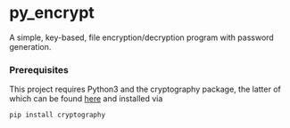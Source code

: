 # py_encrypt
A simple, key-based, file encryption/decryption program with password generation.

### Prerequisites

This project requires Python3 and the cryptography package, the latter of which can be found [here](https://pypi.org/project/cryptography/) and installed via
```
pip install cryptography
```
